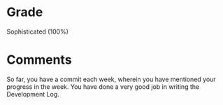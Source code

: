 # Grade

Sophisticated (100%)

# Comments

So far, you have a commit each week, wherein you have mentioned your progress in the week. You have done a very good job in writing the Development Log.
